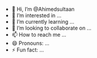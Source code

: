 - 👋 Hi, I’m @Ahimedsultaan
- 👀 I’m interested in ...
- 🌱 I’m currently learning ...
- 💞️ I’m looking to collaborate on ...
- 📫 How to reach me ...
- 😄 Pronouns: ...
- ⚡ Fun fact: ...

<!---
Ahimedsultaan/Ahimedsultaan is a ✨ special ✨ repository because its `README.md` (this file) appears on your GitHub profile.
You can click the Preview link to take a look at your changes.
--->
